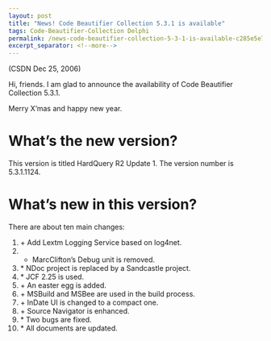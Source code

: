 ```yaml
---
layout: post
title: "News! Code Beautifier Collection 5.3.1 is available"
tags: Code-Beautifier-Collection Delphi
permalink: /news-code-beautifier-collection-5-3-1-is-available-c285e5e71511
excerpt_separator: <!--more-->
---
```

(CSDN Dec 25, 2006)

Hi, friends. I am glad to announce the availability of Code Beautifier Collection 5.3.1.

Merry X’mas and happy new year.
<!--more-->

# What’s the new version?

This version is titled HardQuery R2 Update 1. The version number is 5.3.1.1124.

# What’s new in this version?

There are about ten main changes:

1. \+ Add Lextm Logging Service based on log4net.
1. - MarcClifton’s Debug unit is removed.
1. \* NDoc project is replaced by a Sandcastle project.
1. \* JCF 2.25 is used.
1. \+ An easter egg is added.
1. \+ MSBuild and MSBee are used in the build process.
1. \+ InDate UI is changed to a compact one.
1. \+ Source Navigator is enhanced.
1. \* Two bugs are fixed.
1. \* All documents are updated.
